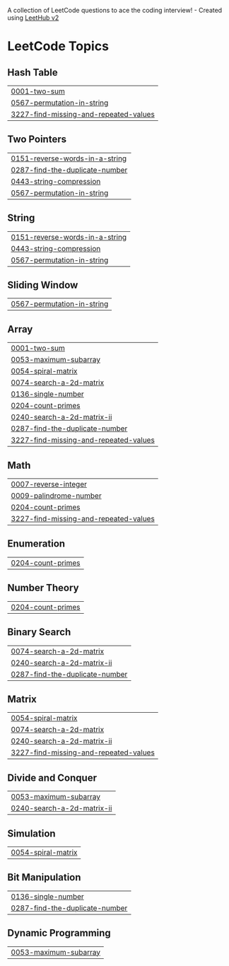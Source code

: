 A collection of LeetCode questions to ace the coding interview! - Created using [LeetHub v2](https://github.com/arunbhardwaj/LeetHub-2.0)
<!---LeetCode Topics Start-->
# LeetCode Topics
## Hash Table
|  |
| ------- |
| [0001-two-sum](https://github.com/Tishajain122004/DSA/tree/master/0001-two-sum) |
| [0567-permutation-in-string](https://github.com/Tishajain122004/DSA/tree/master/0567-permutation-in-string) |
| [3227-find-missing-and-repeated-values](https://github.com/Tishajain122004/DSA/tree/master/3227-find-missing-and-repeated-values) |
## Two Pointers
|  |
| ------- |
| [0151-reverse-words-in-a-string](https://github.com/Tishajain122004/DSA/tree/master/0151-reverse-words-in-a-string) |
| [0287-find-the-duplicate-number](https://github.com/Tishajain122004/DSA/tree/master/0287-find-the-duplicate-number) |
| [0443-string-compression](https://github.com/Tishajain122004/DSA/tree/master/0443-string-compression) |
| [0567-permutation-in-string](https://github.com/Tishajain122004/DSA/tree/master/0567-permutation-in-string) |
## String
|  |
| ------- |
| [0151-reverse-words-in-a-string](https://github.com/Tishajain122004/DSA/tree/master/0151-reverse-words-in-a-string) |
| [0443-string-compression](https://github.com/Tishajain122004/DSA/tree/master/0443-string-compression) |
| [0567-permutation-in-string](https://github.com/Tishajain122004/DSA/tree/master/0567-permutation-in-string) |
## Sliding Window
|  |
| ------- |
| [0567-permutation-in-string](https://github.com/Tishajain122004/DSA/tree/master/0567-permutation-in-string) |
## Array
|  |
| ------- |
| [0001-two-sum](https://github.com/Tishajain122004/DSA/tree/master/0001-two-sum) |
| [0053-maximum-subarray](https://github.com/Tishajain122004/DSA/tree/master/0053-maximum-subarray) |
| [0054-spiral-matrix](https://github.com/Tishajain122004/DSA/tree/master/0054-spiral-matrix) |
| [0074-search-a-2d-matrix](https://github.com/Tishajain122004/DSA/tree/master/0074-search-a-2d-matrix) |
| [0136-single-number](https://github.com/Tishajain122004/DSA/tree/master/0136-single-number) |
| [0204-count-primes](https://github.com/Tishajain122004/DSA/tree/master/0204-count-primes) |
| [0240-search-a-2d-matrix-ii](https://github.com/Tishajain122004/DSA/tree/master/0240-search-a-2d-matrix-ii) |
| [0287-find-the-duplicate-number](https://github.com/Tishajain122004/DSA/tree/master/0287-find-the-duplicate-number) |
| [3227-find-missing-and-repeated-values](https://github.com/Tishajain122004/DSA/tree/master/3227-find-missing-and-repeated-values) |
## Math
|  |
| ------- |
| [0007-reverse-integer](https://github.com/Tishajain122004/DSA/tree/master/0007-reverse-integer) |
| [0009-palindrome-number](https://github.com/Tishajain122004/DSA/tree/master/0009-palindrome-number) |
| [0204-count-primes](https://github.com/Tishajain122004/DSA/tree/master/0204-count-primes) |
| [3227-find-missing-and-repeated-values](https://github.com/Tishajain122004/DSA/tree/master/3227-find-missing-and-repeated-values) |
## Enumeration
|  |
| ------- |
| [0204-count-primes](https://github.com/Tishajain122004/DSA/tree/master/0204-count-primes) |
## Number Theory
|  |
| ------- |
| [0204-count-primes](https://github.com/Tishajain122004/DSA/tree/master/0204-count-primes) |
## Binary Search
|  |
| ------- |
| [0074-search-a-2d-matrix](https://github.com/Tishajain122004/DSA/tree/master/0074-search-a-2d-matrix) |
| [0240-search-a-2d-matrix-ii](https://github.com/Tishajain122004/DSA/tree/master/0240-search-a-2d-matrix-ii) |
| [0287-find-the-duplicate-number](https://github.com/Tishajain122004/DSA/tree/master/0287-find-the-duplicate-number) |
## Matrix
|  |
| ------- |
| [0054-spiral-matrix](https://github.com/Tishajain122004/DSA/tree/master/0054-spiral-matrix) |
| [0074-search-a-2d-matrix](https://github.com/Tishajain122004/DSA/tree/master/0074-search-a-2d-matrix) |
| [0240-search-a-2d-matrix-ii](https://github.com/Tishajain122004/DSA/tree/master/0240-search-a-2d-matrix-ii) |
| [3227-find-missing-and-repeated-values](https://github.com/Tishajain122004/DSA/tree/master/3227-find-missing-and-repeated-values) |
## Divide and Conquer
|  |
| ------- |
| [0053-maximum-subarray](https://github.com/Tishajain122004/DSA/tree/master/0053-maximum-subarray) |
| [0240-search-a-2d-matrix-ii](https://github.com/Tishajain122004/DSA/tree/master/0240-search-a-2d-matrix-ii) |
## Simulation
|  |
| ------- |
| [0054-spiral-matrix](https://github.com/Tishajain122004/DSA/tree/master/0054-spiral-matrix) |
## Bit Manipulation
|  |
| ------- |
| [0136-single-number](https://github.com/Tishajain122004/DSA/tree/master/0136-single-number) |
| [0287-find-the-duplicate-number](https://github.com/Tishajain122004/DSA/tree/master/0287-find-the-duplicate-number) |
## Dynamic Programming
|  |
| ------- |
| [0053-maximum-subarray](https://github.com/Tishajain122004/DSA/tree/master/0053-maximum-subarray) |
<!---LeetCode Topics End-->
